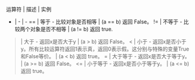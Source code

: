 运算符 | 描述 | 实例
- | - | -
== | 等于 - 比较对象是否相等 | (a == b) 返回 False。
!= | 不等于 - 比较两个对象是否不相等 | (a != b) 返回 true.
> | 大于 - 返回x是否大于y | (a > b) 返回 False。
< | 小于 - 返回x是否小于y。所有比较运算符返回1表示真，返回0表示假。这分别与特殊的变量True和False等价。 | (a < b) 返回 true。
>= | 大于等于 - 返回x是否大于等于y。 | (a >= b) 返回 False。
<= | 小于等于 -	返回x是否小于等于y。 | (a <= b) 返回 true。